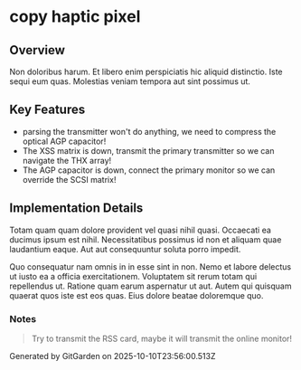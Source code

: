 # copy haptic pixel

## Overview
Non doloribus harum. Et libero enim perspiciatis hic aliquid distinctio. Iste sequi eum quas. Molestias veniam tempora aut sint possimus ut.

## Key Features
- parsing the transmitter won't do anything, we need to compress the optical AGP capacitor!
- The XSS matrix is down, transmit the primary transmitter so we can navigate the THX array!
- The AGP capacitor is down, connect the primary monitor so we can override the SCSI matrix!

## Implementation Details
Totam quam quam dolore provident vel quasi nihil quasi. Occaecati ea ducimus ipsum est nihil. Necessitatibus possimus id non et aliquam quae laudantium eaque. Aut aut consequuntur soluta porro impedit.
 Quo consequatur nam omnis in in esse sint in non. Nemo et labore delectus ut iusto ea a officia exercitationem. Voluptatem sit rerum totam qui repellendus ut. Ratione quam earum aspernatur ut aut. Autem qui quisquam quaerat quos iste est eos quas. Eius dolore beatae doloremque quo.

### Notes
> Try to transmit the RSS card, maybe it will transmit the online monitor!

Generated by GitGarden on 2025-10-10T23:56:00.513Z